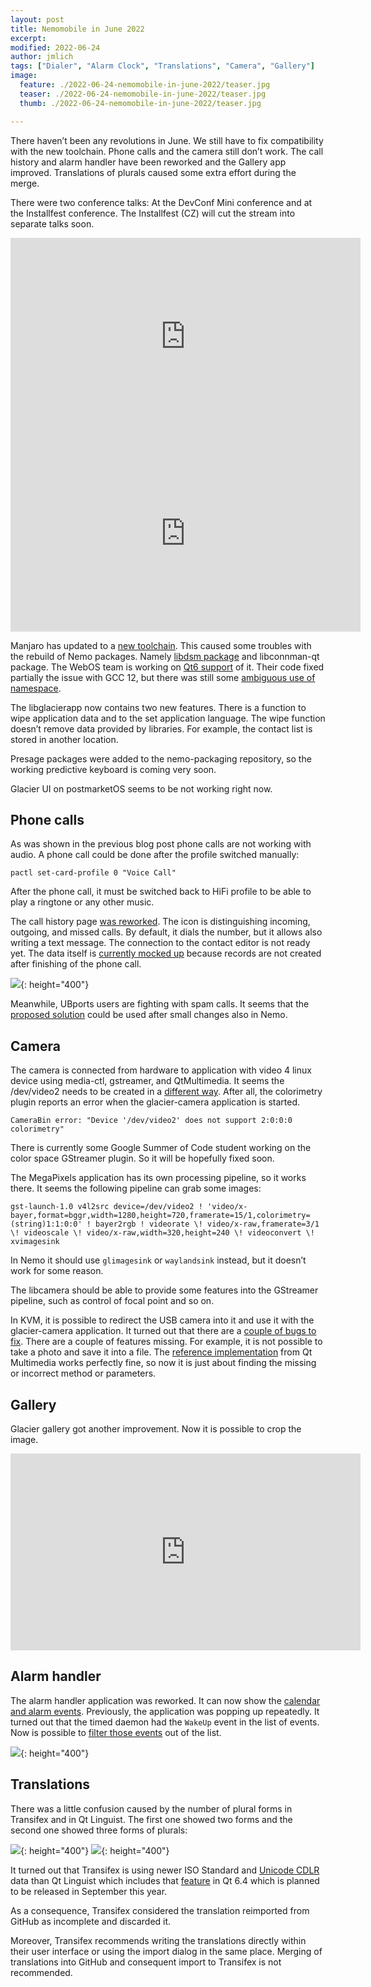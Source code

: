 ```yaml
---
layout: post
title: Nemomobile in June 2022
excerpt: 
modified: 2022-06-24
author: jmlich
tags: ["Dialer", "Alarm Clock", "Translations", "Camera", "Gallery"]
image:
  feature: ./2022-06-24-nemomobile-in-june-2022/teaser.jpg
  teaser: ./2022-06-24-nemomobile-in-june-2022/teaser.jpg
  thumb: ./2022-06-24-nemomobile-in-june-2022/teaser.jpg

---
```


There haven’t been any revolutions in June. We still have to fix compatibility with
the new toolchain. Phone calls and the camera still don’t work. The call history and
alarm handler have been reworked and the Gallery app improved. Translations of plurals
caused some extra effort during the merge.

There were two conference talks: At the DevConf Mini conference and at the Installfest conference. The Installfest (CZ) will cut the stream into separate talks soon. 

<iframe width="560" height="315" src="https://www.youtube.com/embed/Ya0nSC-68OU" title="YouTube video player" frameborder="0" allow="accelerometer; autoplay; clipboard-write; encrypted-media; gyroscope; picture-in-picture" allowfullscreen></iframe>

<iframe width="560" height="315" src="https://www.youtube.com/embed/CNyNdqd4VCQ?start=5131" title="YouTube video player" frameborder="0" allow="accelerometer; autoplay; clipboard-write; encrypted-media; gyroscope; picture-in-picture" allowfullscreen></iframe>

Manjaro has updated to a [new toolchain](https://forum.manjaro.org/t/arm-stable-update-2022-06-19-toolchain-perl-calamares-firefox-gnome-and-kernels/114394).
This caused some troubles with the rebuild of Nemo packages. Namely [libdsm package](https://github.com/sailfishos/libdsme/pull/4) and libconnman-qt package.
The WebOS team is working on [Qt6 support](https://github.com/sailfishos/libconnman-qt/pull/9) of it. Their code fixed partially the issue with GCC 12, but
there was still some [ambiguous use of namespace](https://github.com/webOS-ports/libconnman-qt/pull/4).

The libglacierapp now contains two new features. There is a function to wipe application data and to the set application language. The wipe function doesn’t remove data provided by libraries. For example, the contact list is stored in another location.

Presage packages were added to the nemo-packaging repository, so the working predictive keyboard is coming very soon.

Glacier UI on postmarketOS seems to be not working right now.

## Phone calls

As was shown in the previous blog post phone calls are not working with audio. A phone call could be done after the profile switched manually:

```
pactl set-card-profile 0 "Voice Call"
```

After the phone call, it must be switched back to HiFi profile to be able to play a ringtone or any other music.

The call history page [was reworked](https://github.com/nemomobile-ux/glacier-dialer/pull/59). The icon
is distinguishing incoming, outgoing, and missed calls. By default, it dials the number, but it allows also
writing a text message. The connection to the contact editor is not ready yet. The data itself
is [currently mocked up](https://github.com/sailfishos/libcommhistory/blob/master/tools/addcalls.sh) because
records are not created after finishing of the phone call. 

![](/images/2022-06-24-nemomobile-in-june-2022/call-log.png){: height="400"}

Meanwhile, UBports users are fighting with spam calls. It seems that the [proposed solution](https://forums.ubports.com/topic/7808/howto-block-unwanted-calls-create-blacklist)
could be used after small changes also in Nemo.

## Camera

The camera is connected from hardware to application with video 4 linux device using media-ctl, gstreamer, and QtMultimedia.
It seems the /dev/video2 needs to be created in a [different way](https://github.com/neochapay/nemo-device-dont_be_evil/pull/6).
After all, the colorimetry plugin reports an error when the glacier-camera application is started.

```
CameraBin error: "Device '/dev/video2' does not support 2:0:0:0 colorimetry"
```

There is currently some Google Summer of Code student working on the color space GStreamer plugin. So it will be hopefully fixed soon.

The MegaPixels application has its own processing pipeline, so it works there. It seems the following pipeline can grab some images:

```
gst-launch-1.0 v4l2src device=/dev/video2 ! 'video/x-bayer,format=bggr,width=1280,height=720,framerate=15/1,colorimetry=(string)1:1:0:0' ! bayer2rgb ! videorate \! video/x-raw,framerate=3/1 \! videoscale \! video/x-raw,width=320,height=240 \! videoconvert \! xvimagesink
```

In Nemo it should use `glimagesink` or `waylandsink` instead, but it doesn’t work for some reason.

The libcamera should be able to provide some features into the GStreamer pipeline, such as control of focal point and so on.

In KVM, it is possible to redirect the USB camera into it and use it with the glacier-camera application. It turned out
that there are a [couple of bugs to fix](https://github.com/nemomobile-ux/glacier-camera/pull/21). There are a couple of
features missing. For example, it is not possible to take a photo and save it into a file. The [reference implementation](https://github.com/qt/qtmultimedia/tree/dev/examples/multimedia/declarative-camera)
from Qt Multimedia works perfectly fine, so now it is just about finding the missing or incorrect method or parameters.

## Gallery

Glacier gallery got another improvement. Now it is possible to crop the image.

<iframe width="560" height="315" src="https://www.youtube.com/embed/8pkYeqo-W1g" title="YouTube video player" frameborder="0" allow="accelerometer; autoplay; clipboard-write; encrypted-media; gyroscope; picture-in-picture" allowfullscreen></iframe>

## Alarm handler

The alarm handler application was reworked. It can now show the [calendar and alarm events](https://github.com/nemomobile-ux/glacier-alarm-listener/pull/4).
Previously, the application was popping up repeatedly. It turned out that the timed daemon had the `WakeUp` event in the list
of events. Now is possible to [filter those events](https://github.com/sailfishos/nemo-qml-plugin-alarms/pull/2) out of the list.

![](/images/2022-06-24-nemomobile-in-june-2022/alarm-handler.png){: height="400"}

## Translations

There was a little confusion caused by the number of plural forms in Transifex and in Qt Linguist. The first one showed two forms and the second one showed three forms of plurals:

![](/images/2022-06-24-nemomobile-in-june-2022/linguist.png){: height="400"}
![](/images/2022-06-24-nemomobile-in-june-2022/transifex.png){: height="400"}

It turned out that Transifex is using newer ISO Standard and [Unicode CDLR](https://community.transifex.com/t/important-update-languages-plural-rules/2832) data
than Qt Linguist which includes that [feature](https://bugreports.qt.io/browse/QTBUG-101214) in Qt 6.4 which is planned to be released in September this year.

As a consequence, Transifex considered the translation reimported from GitHub as incomplete and discarded it.

Moreover, Transifex recommends writing the translations directly within their user interface or using the import dialog in the same place. Merging of translations into GitHub and consequent import to Transifex is not recommended. 
